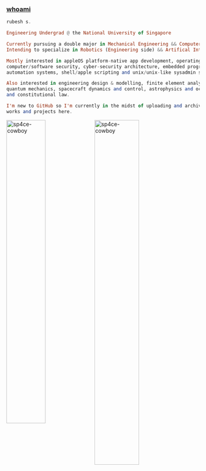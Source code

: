  ### [whoami](https://en.wikipedia.org/wiki/Whoami)

```haskell
rubesh s.

Engineering Undergrad @ the National University of Singapore

Currently pursuing a double major in Mechanical Engineering && Computer Science.
Intending to specialize in Robotics (Engineering side) && Artifical Intelligence (Computing side).

Mostly interested in appleOS platform-native app development, operating systems engineering,
computer/software security, cyber-security architecture, embedded programming, machine learning,
automation systems, shell/apple scripting and unix/unix-like sysadmin stuff.

Also interested in engineering design & modelling, finite element analysis, computational fluid dynamics,
quantum mechanics, spacecraft dynamics and control, astrophysics and occasionally, existential philosophy
and constitutional law.

I'm new to GitHub so I'm currently in the midst of uploading and archiving some of my old (and current)
works and projects here. 
```
<img align="left" width="45%" src="https://github-readme-stats.vercel.app/api?username=sp4ce-cowboy&show_icons=true&locale=en&theme=tokyonight" alt="sp4ce-cowboy" /> <img align="left" width="48%" src="https://github-readme-stats.vercel.app/api/top-langs?username=sp4ce-cowboy&show_icons=true&locale=en&theme=tokyonight&layout=compact" alt="sp4ce-cowboy" /> 



<!--
**sp4ce-cowboy/sp4ce-cowboy** is a ✨ _special_ ✨ repository because its `README.md` (this file) appears on your GitHub profile.

Here are some ideas to get you started:

- 🔭 I’m currently working on ...
- 🌱 I’m currently learning ...
- 👯 I’m looking to collaborate on ...
- 🤔 I’m looking for help with ...
- 💬 Ask me about ...
- 📫 How to reach me: ...
- 😄 Pronouns: ...
- ⚡ Fun fact: ...
-->
